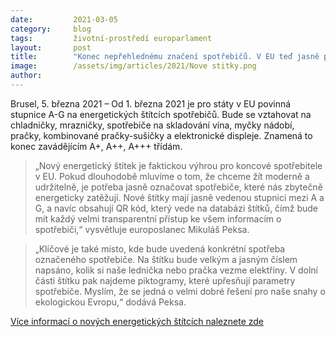 ```yaml
---
date:         2021-03-05
category:     blog
tags:         životní-prostředí europarlament
layout:       post
title:        "Konec nepřehlednému značení spotřebičů. V EU teď jasně poznáte, jak je vaše lednička nebo pračka energeticky náročná"
image:        /assets/img/articles/2021/Nove stitky.png
author:       
---
```

 
Brusel, 5. března 2021 – Od 1. března 2021 je pro státy v EU povinná stupnice A-G na energetických štítcích spotřebičů. Bude se vztahovat na chladničky, mrazničky, spotřebiče na skladování vína, myčky nádobí, pračky, kombinované pračky-sušičky a elektronické displeje. Znamená to konec zavádějícím A+, A++, A+++ třídám.

> „Nový energetický štítek je faktickou výhrou pro koncové spotřebitele v EU. Pokud dlouhodobě mluvíme o tom, že chceme žít moderně a udržitelně, je potřeba jasně označovat spotřebiče, které nás zbytečně energeticky zatěžují. Nové štítky mají jasně vedenou stupnici mezi A a G, a navíc obsahují QR kód, který vede na databázi štítků, čímž bude mít každý velmi transparentní přístup ke všem informacím o spotřebiči,“ vysvětluje europoslanec Mikuláš Peksa.

> „Klíčové je také místo, kde bude uvedená konkrétní spotřeba označeného spotřebiče. Na štítku bude velkým a jasným číslem napsáno, kolik si naše lednička nebo pračka vezme elektřiny. V dolní části štítku pak najdeme piktogramy, které upřesňují parametry spotřebiče. Myslím, že se jedná o velmi dobré řešení pro naše snahy o ekologickou Evropu,“ dodává Peksa.

[Více informací o nových energetických štítcích naleznete zde](https://www.label2020.eu/)
